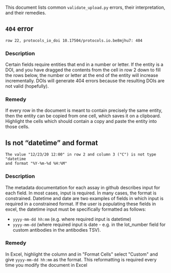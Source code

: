 This document lists common `validate_upload.py` errors, their interpretation, and their remedies.

## `404` error
```
row 22, protocols_io_doi 10.17504/protocols.io.be8mjhu7: 404
```

### Description
Certain fields require entities that end in a number or letter. If the entity is a DOI, and you have dragged the contents from the cell in row 2 down to fill the rows below, the number or letter at the end of the entity will increase incrementally. DOIs will generate 404 errors because the resulting DOIs are not valid (hopefully).

### Remedy
If every row in the document is meant to contain precisely the same entity, then the entity can be copied from one cell, which saves it on a clipboard. Highlight the cells which should contain a copy and paste the entity into those cells.

## Is not “datetime” and format
```
The value "12/23/20 12:00" in row 2 and column 3 ("C") is not type "datetime
and format "%Y-%m-%d %H:%M"
```

### Description
The metadata documentation for each assay in github describes input for each field. 
In most cases, input is required. In many cases, the format is constrained. Datetime and date are two examples of fields in which input is required in a constrained format.  If the user is populating these fields in excel, the datetime input must be specifically formatted as follows:
- `yyyy-mm-dd hh:mm` (e.g. where required input is datetime)
- `yyyy-mm-dd` (where required input is date - e.g. in the lot_number field for custom antibodies in the antibodies TSV).

### Remedy
In Excel, highlight the column and in "Format Cells" select "Custom" and give 
`yyyy-mm-dd hh:mm` as the format.
This reformatting is required every time you modify the document in Excel 


